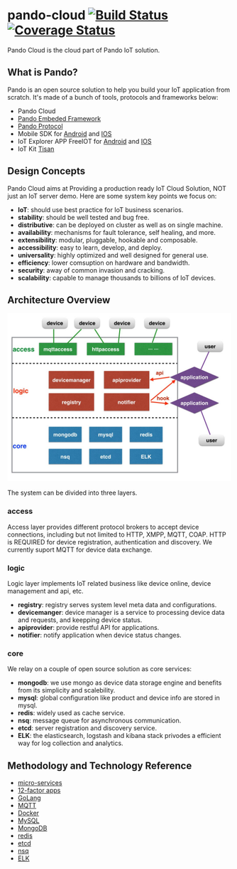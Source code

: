 # pando-cloud  [![Build Status](https://travis-ci.org/PandoCloud/pando-cloud.svg)](https://travis-ci.org/PandoCloud/pando-cloud)  [![Coverage Status](https://coveralls.io/repos/PandoCloud/pando-cloud/badge.svg?branch=master&service=github)](https://coveralls.io/github/PandoCloud/pando-cloud?branch=master) 

Pando Cloud is the cloud part of Pando IoT solution.

## What is Pando?

Pando is an open source solution to help you build your IoT application from scratch. It's made of a bunch of tools, protocols and frameworks below:

* Pando Cloud
* [Pando Embeded Framework](https://github.com/PandoCloud/pando-embeded-framework)
* [Pando Protocol](https://github.com/PandoCloud/pando-protocol)
* Mobile SDK for [Android](https://github.com/PandoCloud/pando-android-sdk) and [IOS](https://github.com/PandoCloud/pando-ios-sdk)
* IoT Explorer APP FreeIOT for [Android](https://github.com/PandoCloud/freeiot-android) and [IOS](https://github.com/PandoCloud/freeiot-ios)
* IoT Kit [Tisan](https://github.com/tisan-kit)

## Design Concepts

Pando Cloud aims at Providing a production ready IoT Cloud Solution, NOT just an IoT server demo. Here are some system key points we focus on:

* **IoT**: should use best practice for IoT business scenarios.
* **stability**: should be well tested and bug free.
* **distributive**: can be deployed on cluster as well as on single machine.
* **availability**: mechanisms for fault tolerance, self healing, and more.
* **extensibility**: modular, pluggable, hookable and composable.
* **accessibility**: easy to learn, develop, and deploy.
* **universality**: highly optimized and well designed for general use.
* **efficiency**: lower comsuption on hardware and bandwidth.
* **security**: away of common invasion and cracking.
* **scalability**: capable to manage thousands to billions of IoT devices.

## Architecture Overview

![architecture](docs/img/architecture.jpeg)

The system can be divided into three layers.

### access
Access layer provides different protocol brokers to accept device connections, including but not limited to HTTP, XMPP, MQTT, COAP. HTTP is REQUIRED for device registration, authentication and discovery. We currently suport MQTT for device data exchange.
### logic
Logic layer implements IoT related business like device online, device management and api, etc.

* **registry**: registry serves system level meta data and configurations. 
* **devicemanger**: device manager is a service to processing device data and requests, and keepping device status.
* **apiprovider**: provide restful API for applications.
* **notifier**: notify application when device status changes.

### core 

We relay on a couple of open source solution as core services:

* **mongodb**: we use mongo as device data storage engine and benefits from its simplicity and scalebility. 
* **mysql**: global configuration like product and device info are stored in mysql.
* **redis**: widely used as cache service.
* **nsq**: message queue for asynchronous communication.
* **etcd**: server registration and discovery service.
* **ELK**: the elasticsearch, logstash and kibana stack privodes a efficient way for log collection and analytics.

## Methodology and Technology Reference

* [micro-services](http://martinfowler.com/articles/microservices.html)
* [12-factor apps](http://12factor.net/)
* [GoLang](http://golang.org)
* [MQTT](http://mqtt.org/)
* [Docker](http://www.docker.com/)
* [MySQL](http://www.mysql.com/)
* [MongoDB](https://www.mongodb.org/)
* [redis](http://redis.io/)
* [etcd](https://github.com/coreos/etcd)
* [nsq](http://nsq.io/)
* [ELK](https://www.elastic.co/products)